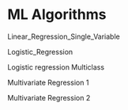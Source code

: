 # ML Algorithms

Linear_Regression_Single_Variable

Logistic_Regression

Logistic regression Multiclass

Multivariate Regression 1

Multivariate Regression 2
